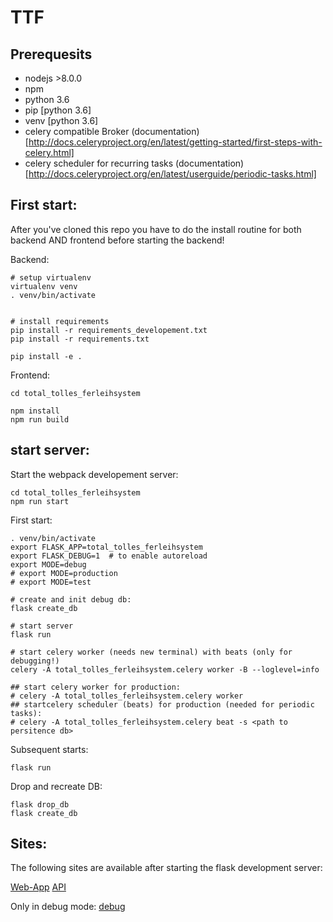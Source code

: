 # TTF


## Prerequesits
- nodejs >8.0.0
- npm
- python 3.6
- pip [python 3.6]
- venv [python 3.6]
- celery compatible Broker (documentation)[http://docs.celeryproject.org/en/latest/getting-started/first-steps-with-celery.html]
- celery scheduler for recurring tasks (documentation)[http://docs.celeryproject.org/en/latest/userguide/periodic-tasks.html]

## First start:

After you've cloned this repo you have to do the install routine for both backend AND frontend before starting the backend!

Backend:
```shell
# setup virtualenv
virtualenv venv
. venv/bin/activate


# install requirements
pip install -r requirements_developement.txt
pip install -r requirements.txt

pip install -e .
```

Frontend:

```shell
cd total_tolles_ferleihsystem

npm install
npm run build
```


## start server:

Start the webpack developement server:
```shell
cd total_tolles_ferleihsystem
npm run start
```

First start:
```shell
. venv/bin/activate
export FLASK_APP=total_tolles_ferleihsystem
export FLASK_DEBUG=1  # to enable autoreload
export MODE=debug
# export MODE=production
# export MODE=test

# create and init debug db:
flask create_db

# start server
flask run

# start celery worker (needs new terminal) with beats (only for debugging!)
celery -A total_tolles_ferleihsystem.celery worker -B --loglevel=info

## start celery worker for production:
# celery -A total_tolles_ferleihsystem.celery worker
## startcelery scheduler (beats) for production (needed for periodic tasks):
# celery -A total_tolles_ferleihsystem.celery beat -s <path to persitence db>
```

Subsequent starts:
```shell
flask run
```

Drop and recreate DB:
```shell
flask drop_db
flask create_db
```



## Sites:

The following sites are available after starting the flask development server:

[Web-App](http://127.0.0.1:5000/)
[API](http://127.0.0.1:5000/api/doc)

Only in debug mode:
[debug](http://127.0.0.1:5000/debug)

